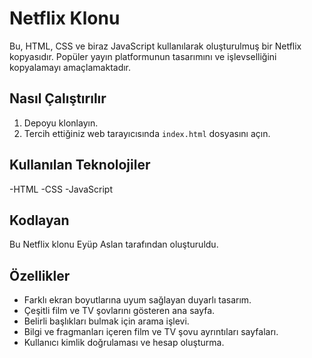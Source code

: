 # Netflix Klonu

Bu, HTML, CSS ve biraz JavaScript kullanılarak oluşturulmuş bir Netflix kopyasıdır. Popüler yayın platformunun tasarımını ve işlevselliğini kopyalamayı amaçlamaktadır.


## Nasıl Çalıştırılır

1. Depoyu klonlayın.
2. Tercih ettiğiniz web tarayıcısında ``` index.html ``` dosyasını açın.


## Kullanılan Teknolojiler

-HTML
-CSS
-JavaScript


## Kodlayan

Bu Netflix klonu Eyüp Aslan tarafından oluşturuldu.


## Özellikler

- Farklı ekran boyutlarına uyum sağlayan duyarlı tasarım.
- Çeşitli film ve TV şovlarını gösteren ana sayfa.
- Belirli başlıkları bulmak için arama işlevi.
- Bilgi ve fragmanları içeren film ve TV şovu ayrıntıları sayfaları.
- Kullanıcı kimlik doğrulaması ve hesap oluşturma.